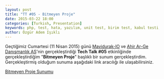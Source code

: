 ```yaml
---
layout: post
title: "TT #05 - Bitmeyen Proje"
date: 2015-03-22 18:00
categories: [Turkish, Presentation]
keywords: php, test, hata, yazılım, unit test, birim test, kabul testi, entegrasyon testi
author: Özgür Adem Işıklı
---
```


Geçtiğimiz Cumartesi (11 Nisan 2015) günü [Mavidurak-IO](http://mavidurak.github.io) ve [Ahir Ar-Ge Danışmanlık AŞ](http://ahir.com.tr)'nin gerçekleştirdiği **Tech Talk #05** etkinliğinde gerçekleştirdiğim "**Bitmeyen Proje**" başlıklı bir sunum gerçekleştirdim. Gerçekleştirmiş olduğum sunuma aşağıdaki link aracılığı ile ulaşabilirsiniz.

[Bitmeyen Proje Sunumu](http://slides.com/iozguradem/bitmeyen-proje)
